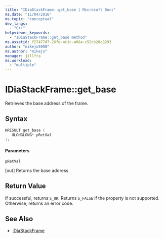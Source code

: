 ```yaml
---
title: "IDiaStackFrame::get_base | Microsoft Docs"
ms.date: "11/04/2016"
ms.topic: "conceptual"
dev_langs:
  - "C++"
helpviewer_keywords:
  - "IDiaStackFrame::get_base method"
ms.assetid: f27477d7-26fe-4c1c-a08a-c52cb20c8293
author: "mikejo5000"
ms.author: "mikejo"
manager: jillfra
ms.workload:
  - "multiple"
---
```

# IDiaStackFrame::get_base
Retrieves the base address of the frame.

## Syntax

```C++
HRESULT get_base ( 
   ULONGLONG* pRetVal
);
```

#### Parameters
 `pRetVal`

[out] Returns the base address.

## Return Value
 If successful, returns `S_OK`. Returns `S_FALSE` if the property is not supported. Otherwise, returns an error code.

## See Also
- [IDiaStackFrame](../../debugger/debug-interface-access/idiastackframe.md)